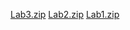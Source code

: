 [Lab3.zip](https://github.com/HoroHiro/AI-Lab-1/files/13756071/Lab3.zip)
[Lab2.zip](https://github.com/HoroHiro/AI-Lab-1/files/13756070/Lab2.zip)
[Lab1.zip](https://github.com/HoroHiro/AI-Lab-1/files/13756069/Lab1.zip)
